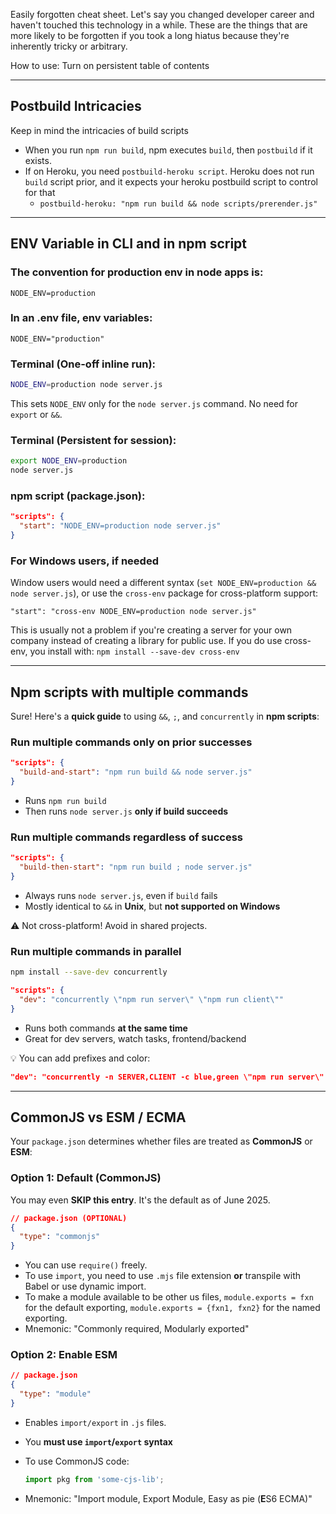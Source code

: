 Easily forgotten cheat sheet. Let's say you changed developer career and haven't touched this technology in a while. These are the things that are more likely to be forgotten if you took a long hiatus because they're inherently tricky or arbitrary.

How to use: Turn on persistent table of contents

---
## Postbuild Intricacies

Keep in mind the intricacies of build scripts
- When you run `npm run build`, npm executes `build`, then `postbuild` if it exists.
- If on Heroku, you need `postbuild-heroku script`. Heroku does not run `build` script prior, and it expects your heroku postbuild script to control for that
	- `postbuild-heroku: "npm run build && node scripts/prerender.js"`

---

## ENV Variable in CLI and in npm script

### The convention for production env in node apps is:
`NODE_ENV=production`

### In an .env file, env variables:
```
NODE_ENV="production"
```

### Terminal (One-off inline run):

```bash
NODE_ENV=production node server.js
```

This sets `NODE_ENV` only for the `node server.js` command. No need for `export` or `&&`.

### Terminal (Persistent for session):

```bash
export NODE_ENV=production
node server.js
```

### npm script (package.json):

```json
"scripts": {
  "start": "NODE_ENV=production node server.js"
}
```

### For Windows users, if needed

Window users would need a different syntax (`set NODE_ENV=production && node server.js`), or use the `cross-env` package for cross-platform support:

```
"start": "cross-env NODE_ENV=production node server.js"
```

This is usually not a problem if you're creating a server for your own company instead of creating a library for public use. If you do use cross-env, you install with: `npm install --save-dev cross-env`


---

## Npm scripts with multiple commands

Sure! Here's a **quick guide** to using `&&`, `;`, and `concurrently` in **npm scripts**:

### Run multiple commands only on prior successes

```json
"scripts": {
  "build-and-start": "npm run build && node server.js"
}
```

- Runs `npm run build`
- Then runs `node server.js` **only if build succeeds**

### Run multiple commands regardless of success

```json
"scripts": {
  "build-then-start": "npm run build ; node server.js"
}
```

- Always runs `node server.js`, even if `build` fails
- Mostly identical to `&&` in **Unix**, but **not supported on Windows**

⚠️ Not cross-platform! Avoid in shared projects.

### Run multiple commands in parallel

```bash
npm install --save-dev concurrently
```

```json
"scripts": {
  "dev": "concurrently \"npm run server\" \"npm run client\""
}
```

- Runs both commands **at the same time**
- Great for dev servers, watch tasks, frontend/backend

💡 You can add prefixes and color:

```json
"dev": "concurrently -n SERVER,CLIENT -c blue,green \"npm run server\" \"npm run client\""
```

---
## CommonJS vs ESM / ECMA

Your `package.json` determines whether files are treated as **CommonJS** or **ESM**:

### Option 1: Default (CommonJS)

You may even **SKIP this entry**. It's the default as of June 2025.
```json
// package.json (OPTIONAL)
{
  "type": "commonjs"
}
```

- You can use `require()` freely.
- To use `import`, you need to use `.mjs` file extension **or** transpile with Babel or use dynamic import.
- To make a module available to be other us files, `module.exports = fxn` for the default exporting, `module.exports = {fxn1, fxn2}` for the named exporting.
- Mnemonic: "Commonly required, Modularly exported"


### Option 2: Enable ESM

```json
// package.json
{
  "type": "module"
}
```

- Enables `import/export` in `.js` files.
- You **must use `import`/`export` syntax**
- To use CommonJS code:
    
    ```js
    import pkg from 'some-cjs-lib';
    ```

- Mnemonic:  "Import module, Export Module, Easy as pie (**E**S6 ECMA)"